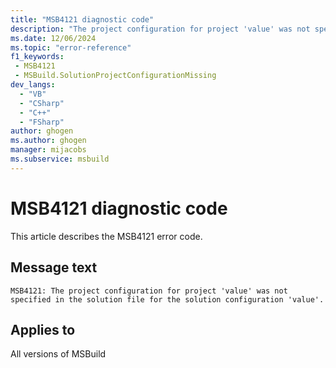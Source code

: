 ```yaml
---
title: "MSB4121 diagnostic code"
description: "The project configuration for project 'value' was not specified in the solution file for the solution configuration 'value'."
ms.date: 12/06/2024
ms.topic: "error-reference"
f1_keywords:
 - MSB4121
 - MSBuild.SolutionProjectConfigurationMissing
dev_langs:
  - "VB"
  - "CSharp"
  - "C++"
  - "FSharp"
author: ghogen
ms.author: ghogen
manager: mijacobs
ms.subservice: msbuild
---
```


# MSB4121 diagnostic code

<!-- :::ErrorDefinitionDescription::: -->
<!-- :::editable-content name="introDescription"::: -->
This article describes the MSB4121 error code.
<!-- :::editable-content-end::: -->

## Message text

```output
MSB4121: The project configuration for project 'value' was not specified in the solution file for the solution configuration 'value'.
```

<!-- :::editable-content name="postOutputDescription"::: -->
<!--
{StrBegin="MSB4121: "}
-->
<!-- :::editable-content-end::: -->
<!-- :::ErrorDefinitionDescription-end::: -->

## Applies to

All versions of MSBuild
